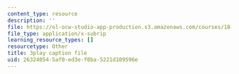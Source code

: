 ```yaml
---
content_type: resource
description: ''
file: https://ol-ocw-studio-app-production.s3.amazonaws.com/courses/18-03sc-differential-equations-fall-2011/263240545af0ed3ef0ba5221d109596e_jzzpxqVohhI.srt
file_type: application/x-subrip
learning_resource_types: []
resourcetype: Other
title: 3play caption file
uid: 26324054-5af0-ed3e-f0ba-5221d109596e
---
```

